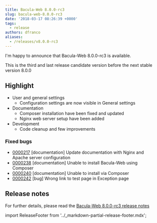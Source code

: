 ```yaml
---
title: Bacula-Web 8.0.0-rc3
slug: bacula-web-8.0.0-rc3
date: '2018-03-17 08:26:39 +0000'
tags:
  - release
authors: dfranco
aliases:
  - /releases/v8.0.0-rc3
---
```


I'm happy to announce that Bacula-Web 8.0.0-rc3 is available.

<!--truncate-->

This is the third and last release candidate version before the next stable version 8.0.0

## Highlight

* User and general settings
  * Configuration settings are now visible in General settings
* Documentation
  * Composer installation have been fixed and updated
  * Nginx web server setup have been added
* Development
  * Code cleanup and few improvements

### Fixed bugs

* [0000217](http://bugs.bacula-web.org/view.php?id=217) \[documentation\] Update documentation with Nginx and Apache server configuration
* [0000238](http://bugs.bacula-web.org/view.php?id=238) \[documentation\] Unable to install Bacula-Web using Composer
* [0000240](http://bugs.bacula-web.org/view.php?id=240) \[documentation\] Unable to install via Composer
* [0000242](http://bugs.bacula-web.org/view.php?id=242) \[bug\] Wrong link to test page in Exception page

## Release notes

For further details, please read the [Bacula-Web 8.0.0-rc3 release notes](https://github.com/bacula-web/bacula-web/releases/tag/v8.0.0-rc.3)

import ReleaseFooter from '../_markdown-partial-release-footer.mdx';

<ReleaseFooter />
